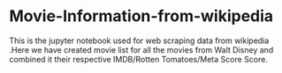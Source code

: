 # Movie-Information-from-wikipedia
This is the jupyter notebook used for web scraping data from wikipedia .Here we have created movie list for all the movies from Walt Disney and combined it their respective IMDB/Rotten Tomatoes/Meta Score Score.
